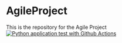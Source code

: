 # AgileProject

This is the repository for the Agile Project
[![Python application test with Github Actions](https://github.com/AnaVeaTalan/AgileProject/actions/workflows/main.yml/badge.svg)](https://github.com/AnaVeaTalan/AgileProject/actions/workflows/main.yml)
